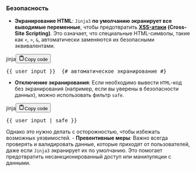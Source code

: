 <h3>Безопасность</h3>
<!--{% raw %}-->
<ul>
<li><strong>Экранирование HTML</strong>: <code>Jinja3</code> <strong>по умолчанию экранирует все выводимые переменные</strong>,
чтобы предотвратить <strong><u>XSS-атаки</u></strong> <strong>(Cross-Site Scripting)</strong>.
Это означает, что специальные HTML-символы, такие как <code>&lt;</code>, <code>&gt;</code>, <code>&amp;</code>, автоматически заменяются их безопасными эквивалентами.</li>
</ul>
<div class="code_element"><div class="lang_line"><text>jinja</text><button class="copy_code_button" onclick="CopyCode(this)"><svg style="width: 1.2em;height: 1.2em;" aria-hidden="true" xmlns="http://www.w3.org/2000/svg" fill="none" viewBox="0 0 24 24"><path stroke="currentColor" stroke-linecap="round" stroke-linejoin="round" stroke-width="2" d="M15 4h3a1 1 0 0 1 1 1v15a1 1 0 0 1-1 1H6a1 1 0 0 1-1-1V5a1 1 0 0 1 1-1h3m0 3h6m-5-4v4h4V3h-4Z"/></svg><text>Copy code</text></button></div><div class="code language-jinja"><div class="highlight"><pre><span></span><span class="cp">{{</span> <span class="nv">user_input</span> <span class="cp">}}</span><span class="x">  </span><span class="c">{# автоматическое экранирование #}</span>
</pre></div></div></div>
<ul>
<li><strong>Отключение экранирования</strong>: Если необходимо вывести <code>HTML</code>-код без экранирования
(например, если вы уверены в безопасности данных), можно использовать фильтр <code>safe</code>.</li>
</ul>
<div class="code_element"><div class="lang_line"><text>jinja</text><button class="copy_code_button" onclick="CopyCode(this)"><svg style="width: 1.2em;height: 1.2em;" aria-hidden="true" xmlns="http://www.w3.org/2000/svg" fill="none" viewBox="0 0 24 24"><path stroke="currentColor" stroke-linecap="round" stroke-linejoin="round" stroke-width="2" d="M15 4h3a1 1 0 0 1 1 1v15a1 1 0 0 1-1 1H6a1 1 0 0 1-1-1V5a1 1 0 0 1 1-1h3m0 3h6m-5-4v4h4V3h-4Z"/></svg><text>Copy code</text></button></div><div class="code language-jinja"><div class="highlight"><pre><span></span><span class="cp">{{</span> <span class="nv">user_input</span> <span class="o">|</span> <span class="nf">safe</span> <span class="cp">}}</span>
</pre></div></div></div>
<p>Однако это нужно делать с осторожностью, чтобы избежать возможных уязвимостей.
  - <strong>Превентивные меры</strong>: Важно всегда проверять и валидировать данные, которые приходят от пользователей,
даже если <code>Jinja3</code> экранирует их по умолчанию.
Это помогает предотвратить несанкционированный доступ или манипуляции с данными.</p>
<!--{% endraw %}-->